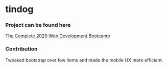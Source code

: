 # tindog

### Project can be found here
[The Complete 2020 Web Development Bootcamp](https://www.udemy.com/course/the-complete-web-development-bootcamp/)

### Contribution
Tweaked bootstrap over few items and made the mobile UX more efficient.
